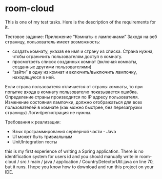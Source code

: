 # room-cloud

This is one of my test tasks. Here is the description of the requirements for it.

Тестовое задание:
Приложение “Комнаты с лампочками”
Заходя на веб страницу, пользователь имеет возможность:
- создать комнату, указав ее имя и страну из списка. Страна нужна, чтобы ограничить пользователям доступ в комнату.
- просмотреть список созданных комнат (включая комнаты, созданные другими пользователями)
- “зайти” в одну из комнат и включить/выключить лампочку, находящуюся в ней.
 
Если страна пользователя отличается от страны комнаты, то при попытке входа в комнату пользователю показывается ошибка.
Определение страны производится по IP адресу пользователя.
Изменение состояния лампочки, должно отображаться для всех пользователей в комнате (как можно быстрее, без перезагрузки страницы)
Логин\регистрация не нужны.
 
Требования к реализации:
- Язык программирования серверной части - Java
- UI может быть тривиальным
- Unit/Integration тесты

this is my first experience of writing a Spring application. There is no identification system for users id 
and you should manually write in room-cloud / src / main / java / application / CountryDetectorUtil.java on line 70, but it runs.
I hope you know how to download and run this project on your IDE.
